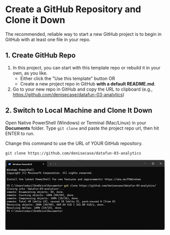 # Create a GitHub Repository and Clone it Down

The recommended, reliable way to start a new GitHub project is to begin in GitHub with at least one file in your repo. 


## 1. Create GitHub Repo

1. In this project, you can start with this template repo or rebuild it in your own, as you like.    
   - Either click the "Use this template" button OR
   - Create a new project repo in GitHub **with a default README.md**. 
2. Go to your new repo in GitHub and copy the URL to clipboard (e.g., <https://github.com/denisecase/datafun-03-analytics>)


## 2. Switch to Local Machine and Clone It Down

Open Native PowerShell (Windows) or Terminal (Mac/Linux) in your **Documents** folder.
Type `git clone` and paste the project repo url, then hit ENTER to run.

Change this command to use the URL of YOUR GitHub repository.

```shell
git clone https://github.com/denisecase/datafun-03-analytics
```

![clone](images/01-clone.png)
